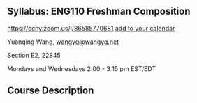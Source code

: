 ## Syllabus: ENG110 Freshman Composition
https://ccny.zoom.us/j/86585770681     [add to your calendar](https://calendar.google.com/event?action=TEMPLATE&tmeid=MXZ1NzAxcXRkdGhoZ3RqNDNidDA1OWNvMDVfMjAyMTA4MzBUMTgwMDAwWiB5dWFucWluZy53YW5nQGNob2RlcmFsYWIub3Jn&tmsrc=yuanqing.wang%40choderalab.org&scp=ALL)

Yuanqing Wang, wangyq@wangyq.net

Section E2, 22845

Mondays and Wednesdays 2:00 - 3:15 pm EST/EDT

## Course Description





